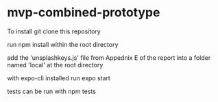 # mvp-combined-prototype
To install git clone this repository

run npm install within the root directory

add the 'unsplashkeys.js' file from Appednix E of the report into a folder named 'local' at the root directory

with expo-cli installed run expo start

tests can be run with npm tests
